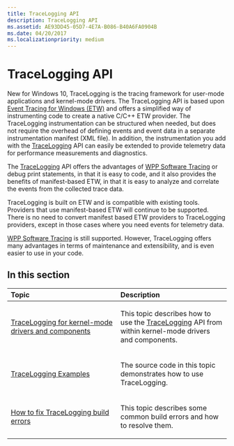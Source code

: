 ```yaml
---
title: TraceLogging API
description: TraceLogging API
ms.assetid: AE93DD45-05D7-4E7A-B086-B40A6FA0904B
ms.date: 04/20/2017
ms.localizationpriority: medium
---
```


# TraceLogging API

New for Windows 10, TraceLogging is the tracing framework for user-mode applications and kernel-mode drivers. The TraceLogging API is based upon [Event Tracing for Windows (ETW)](event-tracing-for-windows--etw-.md) and offers a simplified way of instrumenting code to create a native C/C++ ETW provider. The TraceLogging instrumentation can be structured when needed, but does not require the overhead of defining events and event data in a separate instrumentation manifest (XML file). In addition, the instrumentation you add with the [TraceLogging](https://msdn.microsoft.com/library/windows/desktop/dn904636) API can easily be extended to provide telemetry data for performance measurements and diagnostics.

The [TraceLogging](https://msdn.microsoft.com/library/windows/desktop/dn904636) API offers the advantages of [WPP Software Tracing](wpp-software-tracing.md) or debug print statements, in that it is easy to code, and it also provides the benefits of manifest-based ETW, in that it is easy to analyze and correlate the events from the collected trace data.

TraceLogging is built on ETW and is compatible with existing tools. Providers that use manifest-based ETW will continue to be supported. There is no need to convert manifest based ETW providers to TraceLogging providers, except in those cases where you need events for telemetry data.

[WPP Software Tracing](wpp-software-tracing.md) is still supported. However, TraceLogging offers many advantages in terms of maintenance and extensibility, and is even easier to use in your code.

## <span id="in_this_section"></span>In this section

<table>
<colgroup>
<col width="50%" />
<col width="50%" />
</colgroup>
<thead>
<tr class="header">
<th align="left">Topic</th>
<th align="left">Description</th>
</tr>
</thead>
<tbody>
<tr class="odd">
<td align="left"><p><a href="tracelogging-for-kernel-mode-drivers-and-components.md" data-raw-source="[TraceLogging for kernel-mode drivers and components](tracelogging-for-kernel-mode-drivers-and-components.md)">TraceLogging for kernel-mode drivers and components</a></p></td>
<td align="left"><p>This topic describes how to use the <a href="https://msdn.microsoft.com/library/windows/desktop/dn904636" data-raw-source="[TraceLogging](https://msdn.microsoft.com/library/windows/desktop/dn904636)">TraceLogging</a> API from within kernel-mode drivers and components.</p></td>
</tr>
<tr class="even">
<td align="left"><p><a href="tracelogging-examples.md" data-raw-source="[TraceLogging Examples](tracelogging-examples.md)">TraceLogging Examples</a></p></td>
<td align="left"><p>The source code in this topic demonstrates how to use TraceLogging.</p></td>
</tr>
<tr class="odd">
<td align="left"><p><a href="how-to-fix-tracelogging-build-errors.md" data-raw-source="[How to fix TraceLogging build errors](how-to-fix-tracelogging-build-errors.md)">How to fix TraceLogging build errors</a></p></td>
<td align="left"><p>This topic describes some common build errors and how to resolve them.</p></td>
</tr>
</tbody>
</table>
